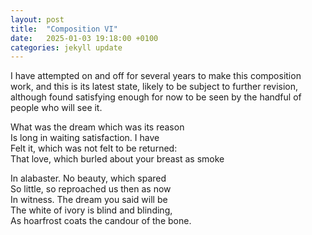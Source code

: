 ```yaml
---
layout: post
title:  "Composition VI"
date:   2025-01-03 19:18:00 +0100
categories: jekyll update
---
```


I have attempted on and off for several years to make this composition work, and this is its latest state, likely to be subject to further revision, although found satisfying enough for now to be seen by the handful of people who will see it. 

What was the dream which was its reason <br>
Is long in waiting satisfaction. I have <br>
Felt it, which was not felt to be returned: <br>
That love, which burled about your breast as smoke <br> 

In alabaster. No beauty, which spared <br>
So little, so reproached us then as now <br>
In witness. The dream you said will be <br>
The white of ivory is blind and blinding, <br>
As hoarfrost coats the candour of the bone. <br> 


